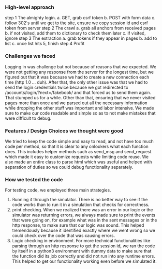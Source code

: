 ### High-level approach
 step 1
 The almighty login.
 a. GET, grab csrf token
 b. POST with form data
 c. follow 302's until we get to the site, ensure we copy session id and csrf token from server
 step 2
 The crawl
 a. grab all anchors from received pages
 b. if not visited, add them to dictionary to check them later
 c. if visited, ignore
 step 3
 The extraction
 a. grab tokens if they appear in pages
 b. add to list
 c. once list hits 5, finish
 step 4
 Profit

### Challenges we faced
  Logging in was challenge but not because of reasons that we expected. We were not getting any response
  from the server for the longest time, but we figured out that it was because we had to create a new
  connection each time (http 1.0 ... duh). After that, the only other issue was that we had to send the login credentials
  twice because we got redirected to /accounts/login/?next=/fakebook/ and that forced us to send them
  again. That stumped us for a while.
  Other than that, ensuring that we never visited pages more than once and we parsed out all the necessary
  information while dropping the other stuff was important and labor intensive. We made sure to make our
  code readable and simple so as to not make mistakes that were difficult to debug.

### Features / Design Choices we thought were good
  We tried to keep the code simple and easy to read, and not have too much code per method, so that
  it is clear to any onlookers what each function does. 
  This includes helper methods such as send_msg and send_request which made it easy to customize 
  requests while limiting code reuse.
  We also made an entire class to parse html which was useful and helped with separation of duties
  so we could debug functionality separately.

### How we tested the code
  For testing code, we employed three main strategies.
  1. Running it through the simulator. There is no better way to see if the code works than to run
  it in a simulation that checks for correctness.
  2. print checking. When we realized there was an error in our logic or the simulator was returning
  errors, we always made sure to print the events that were going on, for example what was in the sent messages or in the http response,
  to make sure that our logic was sound. This helped tremendously because it identified exactly where we went wrong so we could
  check over the code that was causing errors.
  3. Logic checking in environment. For more technical functionalities like parsing through an http response to get the session id,
  we ran the code by itself in a python3 environment with dummy data to make sure that the function
  did its job correctly and did not run into any runtime errors. 
  This helped to get our functionality working even before we simulated it.
